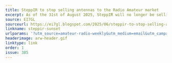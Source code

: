 ```yaml
---
title: SteppIR to stop selling antennas to the Radio Amateur market 
excerpt: As of the 31st of August 2025, SteppIR will no longer be selling antennas to the 'consumer market.'
source: EI7GL
sourceurl: https://ei7gl.blogspot.com/2025/06/steppir-to-stop-selling-antennas-to.html
linkname: steppir-sunset
urlparams: '?utm_source=amateur-radio-weekly&utm_medium=email&utm_campaign=newsletter'
headerimage: arw-header.gif
linktype: link
order: 1
issue: 385
---
```

